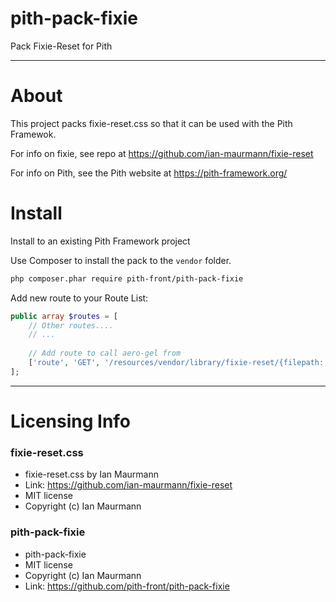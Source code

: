 # pith-pack-fixie
Pack Fixie-Reset for Pith

-------

# About

This project packs fixie-reset.css so that it can be used with the Pith Framewok.

For info on fixie, see repo at https://github.com/ian-maurmann/fixie-reset

For info on Pith, see the Pith website at https://pith-framework.org/

# Install

Install to an existing Pith Framework project

Use Composer to install the pack to the `vendor` folder.
```bash
php composer.phar require pith-front/pith-pack-fixie
```

Add new route to your Route List:

```php
public array $routes = [
    // Other routes....
    // ...
    
    // Add route to call aero-gel from
    ['route', 'GET', '/resources/vendor/library/fixie-reset/{filepath:.+}', '\\PithFront\\PithPackFixie\\FixieResourceRoute'],
];
```

-------------


# Licensing Info

### fixie-reset.css
- fixie-reset.css by Ian Maurmann
- Link: https://github.com/ian-maurmann/fixie-reset
- MIT license
- Copyright (c) Ian Maurmann

### pith-pack-fixie
- pith-pack-fixie
- MIT license
- Copyright (c) Ian Maurmann
- Link: https://github.com/pith-front/pith-pack-fixie

